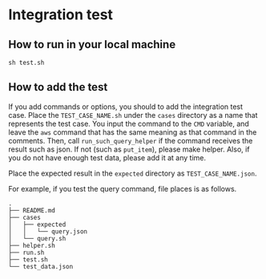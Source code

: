 # Integration test

## How to run in your local machine

```shell
sh test.sh
```

## How to add the test

If you add commands or options, you should to add the integration test case.
Place the `TEST_CASE_NAME.sh` under the `cases` directory as a name that represents the test case.
You input the command to the `CMD` variable, and leave the `aws` command that has the same meaning as that command in the comments.
Then, call `run_such_query_helper` if the command receives the result such as json.
If not (such as `put_item`), please make helper.
Also, if you do not have enough test data, please add it at any time.

Place the expected result in the `expected` directory as `TEST_CASE_NAME.json`.

For example, if you test the query command, file places is as follows.

```shell
.
├── README.md
├── cases
│   ├── expected
│   │   └── query.json
│   └── query.sh
├── helper.sh
├── run.sh
├── test.sh
└── test_data.json
```
